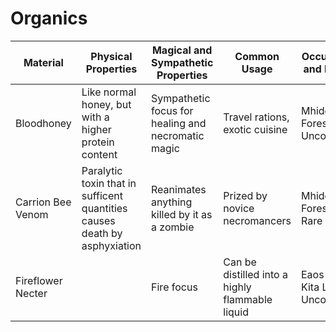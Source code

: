 # Organics

| Material         | Physical Properties                                                       | Magical and Sympathetic Properties                             | Common Usage                | Occurence and Rarity    | 
|------------------|---------------------------------------------------------------------------|----------------------------------------------------------------|-----------------------------|-------------------------|
| Bloodhoney       | Like normal honey, but with a higher protein content                      | Sympathetic focus for healing and necromatic magic          | Travel rations, exotic cuisine | Mhidda Forests - Uncommon |
| Carrion Bee Venom | Paralytic toxin that in sufficent quantities causes death by asphyxiation | Reanimates anything killed by it as a zombie                | Prized by novice necromancers | Mhidda Forests - Rare   |
| Fireflower Necter |                                                                          | Fire focus                            | Can be distilled into a highly flammable liquid | Eaos and Kita Lau - Uncommon |